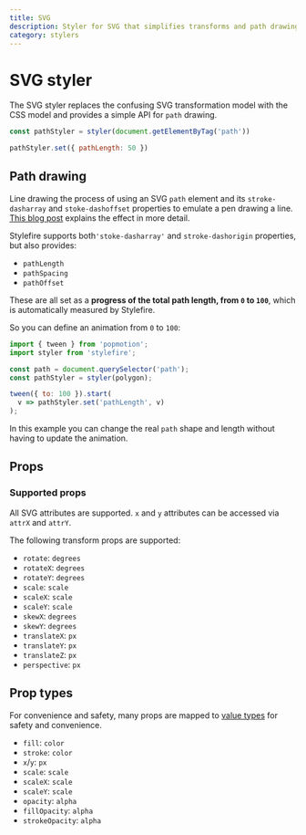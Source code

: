 ```yaml
---
title: SVG
description: Styler for SVG that simplifies transforms and path drawing.
category: stylers
---
```


# SVG styler

The SVG styler replaces the confusing SVG transformation model with the CSS model and provides a simple API for `path` drawing.

```javascript
const pathStyler = styler(document.getElementByTag('path'))

pathStyler.set({ pathLength: 50 })
```

## Path drawing

Line drawing the process of using an SVG `path` element and its `stroke-dasharray` and `stoke-dashoffset` properties to emulate a pen drawing a line. [This blog post](https://css-tricks.com/svg-line-animation-works/) explains the effect in more detail.

Stylefire supports both`'stoke-dasharray'` and `stroke-dashorigin` properties, but also provides:

* `pathLength`
* `pathSpacing`
* `pathOffset`

These are all set as a **progress of the total path length, from `0` to `100`**, which is automatically measured by Stylefire.

So you can define an animation from `0` to `100`:

```javascript
import { tween } from 'popmotion';
import styler from 'stylefire';

const path = document.querySelector('path');
const pathStyler = styler(polygon);

tween({ to: 100 }).start(
  v => pathStyler.set('pathLength', v)
);
```

In this example you can change the real `path` shape and length without having to update the animation.

## Props

### Supported props

All SVG attributes are supported. `x` and `y` attributes can be accessed via `attrX` and `attrY`.

The following transform props are supported:

* `rotate`: `degrees`
* `rotateX`: `degrees`
* `rotateY`: `degrees`
* `scale`: `scale`
* `scaleX`: `scale`
* `scaleY`: `scale`
* `skewX`: `degrees`
* `skewY`: `degrees`
* `translateX`: `px`
* `translateY`: `px`
* `translateZ`: `px`
* `perspective`: `px`

## Prop types

For convenience and safety, many props are mapped to [value types](https://github.com/Popmotion/popmotion/tree/master/packages/style-value-types) for safety and convenience.

* `fill`: `color`
* `stroke`: `color`
* `x`/`y`: `px`
* `scale`: `scale`
* `scaleX`: `scale`
* `scaleY`: `scale`
* `opacity`: `alpha`
* `fillOpacity`: `alpha`
* `strokeOpacity`: `alpha`
